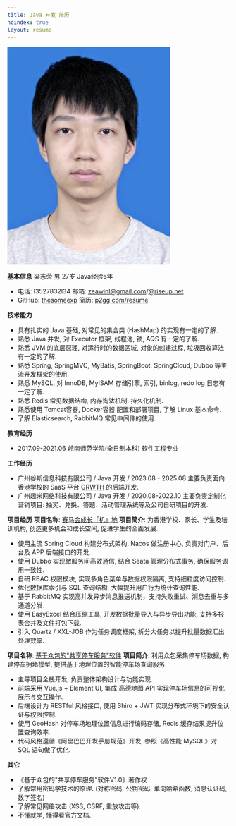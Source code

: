 ```yaml
---
title: Java 开发 简历
noindex: true
layout: resume
---
```

<div class="resume-photo">
    <img src="/picture/headshot.jpg" alt="个人照片">
</div>

**基本信息**
梁志荣 男 27岁 Java经验5年
- 电话: l3527832l34 邮箱: [zeawinl@gmail.com](mailto:zeawinl@gmail.com)/[@riseup.net](mailto:zeawinl@riseup.net)
- GitHub: [thesomeexp](https://github.com/thesomeexp) 简历: [p2gg.com/resume](https://p2gg.com/resume)

**技术能力** 
- 具有扎实的 Java 基础, 对常见的集合类 (HashMap) 的实现有一定的了解.
- 熟悉 Java 并发, 对 Executor 框架, 线程池, 锁, AQS 有一定的了解.
- 熟悉 JVM 的底层原理, 对运行时的数据区域, 对象的创建过程, 垃圾回收算法有一定的了解.
- 熟悉 Spring, SpringMVC, MyBatis, SpringBoot, SpringCloud, Dubbo 等主流开发框架的使用.
- 熟悉 MySQL, 对 InnoDB, MyISAM 存储引擎, 索引, binlog, redo log 日志有一定了解.
- 熟悉 Redis 常见数据结构, 内存淘汰机制, 持久化机制.
- 熟悉使用 Tomcat容器, Docker容器 配置和部署项目, 了解 Linux 基本命令.
- 了解 Elasticsearch, RabbitMQ 常见中间件的使用.

**教育经历**
- 2017.09-2021.06 岭南师范学院(全日制本科) 软件工程专业

**工作经历**
- 广州谷斯信息科技有限公司 / Java 开发 / 2023.08 - 2025.08
主要负责面向香港学校的 SaaS 平台 [GRWTH](https://grwth.hk) 的后端开发. 
- 广州趣米网络科技有限公司 / Java 开发 / 2020.08-2022.10
主要负责定制化营销项目: 抽奖、兑换、答题、活动管理系统等及公司自研项目的开发.

**项目经历**
**项目名称**: [赛马会成长「机」地](https://jclaoh.hk)
**项目简介**: 为香港学校、家长、学生及培训机构, 创造更多机会和成长空间, 促进学生的全面发展.
- 使用主流 Spring Cloud 构建分布式架构, Nacos 做注册中心, 负责对门户、后台及 APP 后端接口的开发. 
- 使用 Dubbo 实现微服务间高效通信, 结合 Seata 管理分布式事务, 确保服务调用一致性.
- 自研 RBAC 权限模块, 实现多角色菜单与数据权限隔离, 支持细粒度访问控制.
- 优化数据库索引与 SQL 查询结构, 大幅提升用户行为统计查询性能.
- 基于 RabbitMQ 实现高并发异步消息推送机制，支持失败重试、消息去重与多通道分发.
- 使用 EasyExcel 结合压缩工具, 开发数据批量导入与异步导出功能, 支持多报表合并及文件打包下载.
- 引入 Quartz / XXL-JOB 作为任务调度框架, 拆分大任务以提升批量数据汇出处理效率.

**项目名称**: [基于众包的"共享停车服务"软件](https://github.com/thesomeexp/ParkingProject)
**项目简介**: 利用众包采集停车场数据, 构建停车拥堵模型, 提供基于地理位置的智能停车场查询服务.
- 主导项目全栈开发, 负责整体架构设计与功能实现. 
- 前端采用 Vue.js + Element UI, 集成 高德地图 API 实现停车场信息的可视化展示与交互操作. 
- 后端设计为 RESTful 风格接口, 使用 Shiro + JWT 实现分布式环境下的安全认证与权限控制. 
- 使用 GeoHash 对停车场地理位置信息进行编码存储, Redis 缓存结果提升位置查询效率. 
- 代码风格遵循《阿里巴巴开发手册规范》开发, 参照《高性能 MySQL》对 SQL 语句做了优化. 

**其它** 
- 《基于众包的"共享停车服务"软件V1.0》著作权
- 了解常用密码学技术的原理. (对称密码, 公钥密码, 单向哈希函数, 消息认证码, 数字签名)
- 了解常见网络攻击 (XSS, CSRF, 重放攻击等). 
- 不懂就学, 懂得看官方文档.